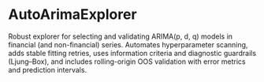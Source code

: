 # AutoArimaExplorer
Robust explorer for selecting and validating ARIMA(p, d, q) models in financial (and non-financial) series. Automates hyperparameter scanning, adds stable fitting retries, uses information criteria and diagnostic guardrails (Ljung–Box), and includes rolling-origin OOS validation with error metrics and prediction intervals.
